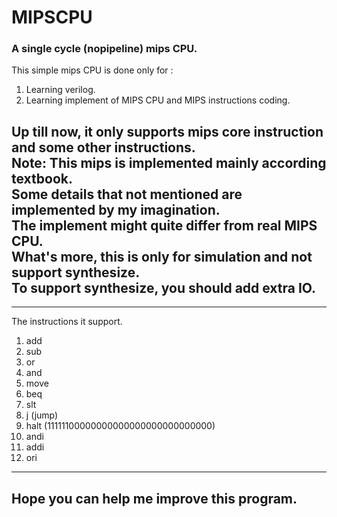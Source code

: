 # MIPSCPU  
### A single cycle (nopipeline) mips CPU.  
This simple mips CPU is done only for :  
1. Learning verilog.  
2. Learning implement of MIPS CPU and MIPS instructions coding.  
  
Up till now, it only supports mips core instruction and some other instructions.  
**Note: This mips is implemented mainly according textbook.**  
**Some details that not mentioned are implemented by my imagination.**  
**The implement might quite differ from real MIPS CPU.**  
**What's more, this is only for simulation and not support synthesize.**  
**To support synthesize, you should add extra IO.**  
---

---
The instructions it support.  
1. add  
2. sub  
3. or  
4. and  
5. move  
6. beq  
7. slt  
8. j \(jump\)  
9. halt (11111100000000000000000000000000)  
10. andi  
11. addi  
12. ori  
---  
  
## Hope you can help me improve this program.  


